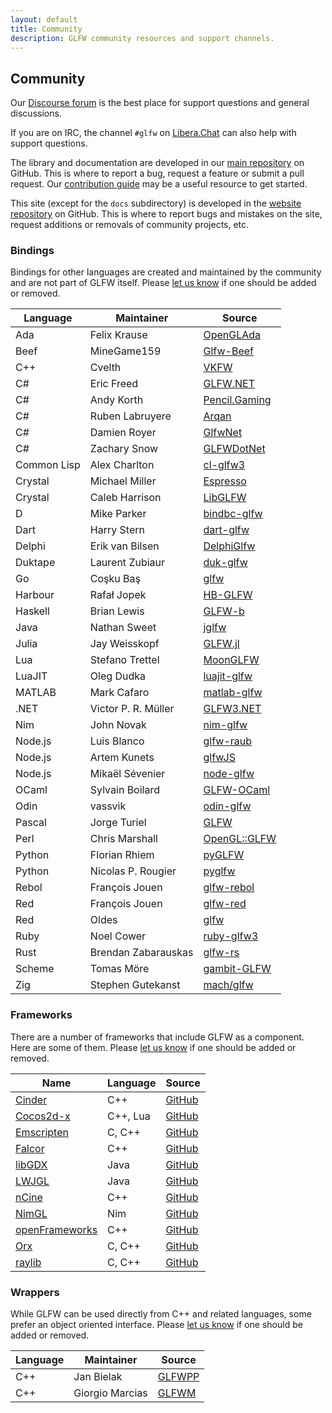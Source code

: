 ```yaml
---
layout: default
title: Community
description: GLFW community resources and support channels.
---
```


## Community

Our [Discourse forum](https://discourse.glfw.org/) is the best place for support
questions and general discussions.

If you are on IRC, the channel `#glfw` on [Libera.Chat](https://libera.chat/)
can also help with support questions.

The library and documentation are developed in our [main
repository](https://github.com/glfw/glfw) on GitHub.  This is where to report
a bug, request a feature or submit a pull request.  Our [contribution
guide](https://github.com/glfw/glfw/blob/master/docs/CONTRIBUTING.md) may be
a useful resource to get started.

This site (except for the `docs` subdirectory) is developed in the [website
repository](https://github.com/glfw/website) on GitHub.  This is where to report
bugs and mistakes on the site, request additions or removals of community
projects, etc.

<div class="pure-g">

<div class="pure-u-1 pure-u-md-15-24" markdown="1">

### Bindings

Bindings for other languages are created and maintained by the community and are
not part of GLFW itself.  Please [let us
know](https://github.com/glfw/website/issues) if one should be added or removed.

| Language    | Maintainer          | Source |
| ----------- | ------------------- | ------- |
| Ada         | Felix Krause        | [OpenGLAda](https://github.com/flyx/OpenGLAda) |
| Beef        | MineGame159         | [Glfw-Beef](https://github.com/MineGame159/glfw-beef) |
| C++         | Cvelth              | [VKFW](https://github.com/Cvelth/vkfw) |
| C#          | Eric Freed          | [GLFW.NET](https://github.com/ForeverZer0/glfw-net) |
| C#          | Andy Korth          | [Pencil.Gaming](https://github.com/andykorth/Pencil.Gaming) |
| C#          | Ruben Labruyere     | [Arqan](https://github.com/TheBoneJarmer/Arqan) |
| C#          | Damien Royer        | [GlfwNet](https://github.com/droyer57/GlfwNet) |
| C#          | Zachary Snow        | [GLFWDotNet](https://github.com/smack0007/GLFWDotNet) |
| Common Lisp | Alex Charlton       | [cl-glfw3](https://github.com/AlexCharlton/cl-glfw3) |
| Crystal     | Michael Miller      | [Espresso](https://github.com/icy-arctic-fox/espresso) |
| Crystal     | Caleb Harrison      | [LibGLFW](https://github.com/calebuharrison/LibGLFW) |
| D           | Mike Parker         | [bindbc-glfw](https://github.com/BindBC/bindbc-glfw) |
| Dart        | Harry Stern         | [dart-glfw](https://github.com/google/dart-glfw) |
| Delphi      | Erik van Bilsen     | [DelphiGlfw](https://github.com/neslib/DelphiGlfw) |
| Duktape     | Laurent Zubiaur     | [duk-glfw](https://github.com/lzubiaur/duk-glfw) |
| Go          | Coşku Baş           | [glfw](https://github.com/go-gl/glfw) |
| Harbour     | Rafał Jopek         | [HB-GLFW](https://github.com/rjopek/hb-glfw) |
| Haskell     | Brian Lewis         | [GLFW-b](https://github.com/bsl/GLFW-b) |
| Java        | Nathan Sweet        | [jglfw](https://github.com/badlogic/jglfw) |
| Julia       | Jay Weisskopf       | [GLFW.jl](https://github.com/JuliaGL/GLFW.jl) |
| Lua         | Stefano Trettel     | [MoonGLFW](https://github.com/stetre/moonglfw) |
| LuaJIT      | Oleg Dudka          | [luajit-glfw](https://github.com/Playermet/luajit-glfw) |
| MATLAB      | Mark Cafaro         | [matlab-glfw](https://github.com/cafarm/matlab-glfw) |
| .NET        | Victor P. R. Müller | [GLFW3.NET](https://github.com/realvictorprm/GLFW3.NET) |
| Nim         | John Novak          | [nim-glfw](https://github.com/johnnovak/nim-glfw) |
| Node.js     | Luis Blanco         | [glfw-raub](https://github.com/node-3d/glfw-raub) |
| Node.js     | Artem Kunets        | [glfwJS](https://github.com/Reon90/glfwJS) |
| Node.js     | Mikaël Sévenier     | [node-glfw](https://github.com/mikeseven/node-glfw) |
| OCaml       | Sylvain Boilard     | [GLFW-OCaml](https://github.com/SylvainBoilard/GLFW-OCaml) |
| Odin        | vassvik             | [odin-glfw](https://github.com/vassvik/odin-glfw) |
| Pascal      | Jorge Turiel        | [GLFW](https://github.com/Blueicaro/GLFW) |
| Perl        | Chris Marshall      | [OpenGL::GLFW](https://metacpan.org/pod/OpenGL::GLFW) |
| Python      | Florian Rhiem       | [pyGLFW](https://github.com/FlorianRhiem/pyGLFW) |
| Python      | Nicolas P. Rougier  | [pyglfw](https://github.com/rougier/pyglfw) |
| Rebol       | François Jouen      | [glfw-rebol](https://github.com/ldci/glfw-rebol) |
| Red         | François Jouen      | [glfw-red](https://github.com/ldci/glfw-red) |
| Red         | Oldes               | [glfw](https://github.com/red/code/tree/master/Library/GLFW) |
| Ruby        | Noel Cower          | [ruby-glfw3](https://github.com/nilium/ruby-glfw3) |
| Rust        | Brendan Zabarauskas | [glfw-rs](https://github.com/bjz/glfw-rs) |
| Scheme      | Tomas Möre          | [gambit-GLFW](https://github.com/black0range/gambit-GLFW) |
| Zig         | Stephen Gutekanst   | [mach/glfw](https://github.com/hexops/mach-glfw) |

</div>
<div class="pure-u-1 pure-u-md-1-24"></div>
<div class="pure-u-1 pure-u-md-8-24" markdown="1">

### Frameworks

There are a number of frameworks that include GLFW as a component.  Here are
some of them.  Please [let us know](https://github.com/glfw/website/issues) if
one should be added or removed.

| Name                                          | Language | Source |
| --------------------------------------------- | -------- | ---------------- |
| [Cinder](https://libcinder.org/)              | C++      | [GitHub](https://github.com/cinder/Cinder) |
| [Cocos2d-x](http://cocos2d-x.org/cocos2dx)    | C++, Lua | [GitHub](https://github.com/cocos2d/cocos2d-x) |
| [Emscripten](http://emscripten.org/)          | C, C++   | [GitHub](https://github.com/kripken/emscripten) |
| [Falcor](https://developer.nvidia.com/falcor) | C++      | [GitHub](https://github.com/nvidiagameworks/falcor) |
| [libGDX](https://libgdx.com/)                 | Java     | [GitHub](https://github.com/libgdx/libgdx/) |
| [LWJGL](https://www.lwjgl.org/)               | Java     | [GitHub](https://github.com/LWJGL/lwjgl3/) |
| [nCine](https://ncine.github.io/)             | C++      | [GitHub](https://github.com/nCine/nCine) |
| [NimGL](https://nimgl.dev)                    | Nim      | [GitHub](https://github.com/nimgl/nimgl) |
| [openFrameworks](https://openframeworks.cc/)  | C++      | [GitHub](https://github.com/openframeworks/openFrameworks/) |
| [Orx](https://orx-project.org/)               | C, C++   | [GitHub](https://github.com/orx/orx) |
| [raylib](https://www.raylib.com/)             | C, C++   | [GitHub](https://github.com/raysan5/raylib) |

### Wrappers

While GLFW can be used directly from C++ and related languages, some prefer an
object oriented interface.  Please [let us
know](https://github.com/glfw/website/issues) if one should be added or removed.

| Language | Maintainer      | Source |
| -------- | --------------- | ------ |
| C++      | Jan Bielak      | [GLFWPP](https://github.com/janekb04/glfwpp) |
| C++      | Giorgio Marcias | [GLFWM](https://github.com/giorgiomarcias/glfwm) |

</div>

</div>

